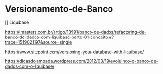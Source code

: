 # Versionamento-de-Banco

[] Liquibase 

https://imasters.com.br/artigo/13991/banco-de-dados/refactoring-de-banco-de-dados-com-liquibase-parte-01-conceitos/?trace=1519021197&source=single

https://www.sitepoint.com/versioning-your-database-with-liquibase/

https://dicasdolampada.wordpress.com/2012/03/19/evoluindo-o-banco-de-dados-com-o-liquibase/

